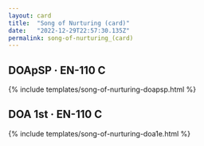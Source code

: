 ```yaml
---
layout: card
title:  "Song of Nurturing (card)"
date:   "2022-12-29T22:57:30.135Z"
permalink: song-of-nurturing_(card)
---
```


## DOApSP &middot; EN-110 C

{% include templates/song-of-nurturing-doapsp.html %}


## DOA 1st &middot; EN-110 C

{% include templates/song-of-nurturing-doa1e.html %}
